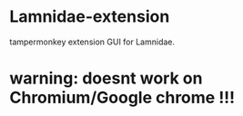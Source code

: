 # Lamnidae-extension
tampermonkey extension GUI for Lamnidae.

# warning: doesnt work on Chromium/Google chrome !!!
